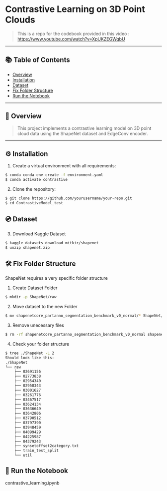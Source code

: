 # Contrastive Learning on 3D Point Clouds

> This is a repo for the codebook provided in this video : https://www.youtube.com/watch?v=XpUKZEGWqbU
> 
---

## 📚 Table of Contents

- [Overview](#overview)
- [Installation](#installation)
- [Dataset](#dataset)
- [Fix Folder Structure](#fix-folder-structure)
- [Run the Notebook](#run-the-notebook)


---

## 🚀 Overview

> This project implements a contrastive learning model on 3D point cloud data using the ShapeNet dataset and EdgeConv encoder.


---

## ⚙️ Installation

1. Create a virtual environment with all requirements:

```bash
$ conda conda env create -f environment.yaml
$ conda activate contrastive
```

2. Clone the repository:

```bash
$ git clone https://github.com/yourusername/your-repo.git
$ cd ContrastiveModel_test
```

## 💿 Dataset
3. Download Kaggle Dataset

```bash
$ kaggle datasets download mitkir/shapenet
$ unzip shapenet.zip
```

## 🛠️ Fix Folder Structure 

ShapeNet requires a very specific folder structure

1. Create Dataset Folder
```bash
$ mkdir -p ShapeNet/raw

```
2. Move dataset to the new Folder
```bash
$ mv shapenetcore_partanno_segmentation_benchmark_v0_normal/* ShapeNet/raw
```

3. Remove unecessary files
```bash
$ rm -rf shapenetcore_partanno_segmentation_benchmark_v0_normal shapenet.zip
```

4. Check your folder structure
```bash
$ tree ./ShapeNet -L 2
Should look like this:
./ShapeNet
└── raw
    ├── 02691156
    ├── 02773838
    ├── 02954340
    ├── 02958343
    ├── 03001627
    ├── 03261776
    ├── 03467517
    ├── 03624134
    ├── 03636649
    ├── 03642806
    ├── 03790512
    ├── 03797390
    ├── 03948459
    ├── 04099429
    ├── 04225987
    ├── 04379243
    ├── synsetoffset2category.txt
    ├── train_test_split
    └── util
```

##  🏃 Run the Notebook

contrastive_learning.ipynb

